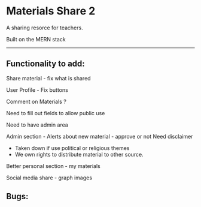 # Materials Share 2

A sharing resorce for teachers.

Built on the MERN stack

---

## Functionality to add:

Share material - fix what is shared

User Profile - Fix buttons

Comment on Materials ? 

Need to fill out fields to allow public use

Need to have admin area 

Admin section - Alerts about new material - approve or not
   Need disclaimer 
   - Taken down if use political or religious themes
   - We own rights to distribute material to other source.

Better personal section - my materials

Social media share - graph images


## Bugs:


